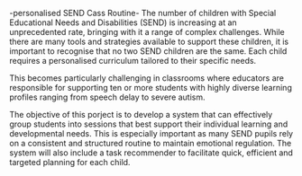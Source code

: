 -personalised SEND Cass Routine-
The number of children with Special Educational Needs and Disabilities (SEND) is increasing at an unprecedented rate, bringing with it a range of complex challenges. While there are many tools and strategies available to support these children, it is important to recognise that no two SEND children are the same. Each child requires a personalised curriculum tailored to their specific needs.

This becomes particularly challenging in classrooms where educators are responsible for supporting ten or more students with highly diverse learning profiles ranging from speech delay to severe autism.

The objective of this porject is to develop a system that can effectively group students into sessions that best support their individual learning and developmental needs. This is especially important as many SEND pupils rely on a consistent and structured routine to maintain emotional regulation. The system will also include a task recommender to facilitate quick, efficient and targeted planning for each child.
